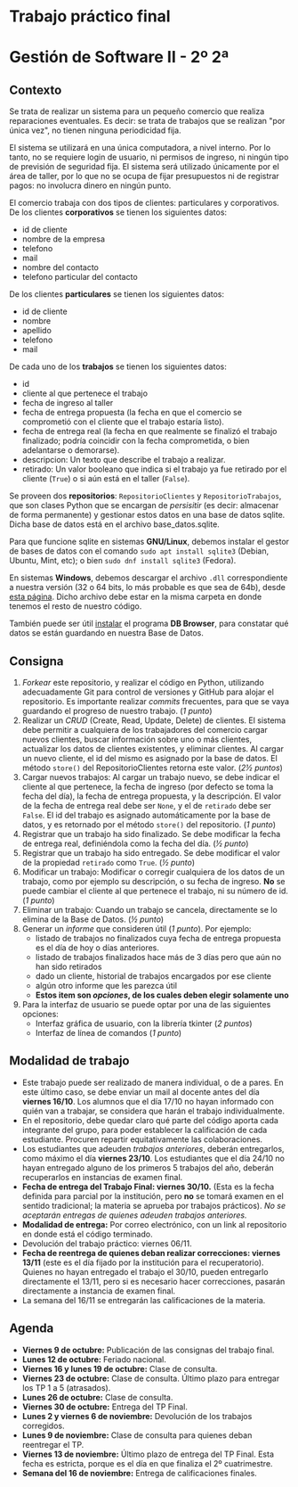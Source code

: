 # Trabajo práctico final
# Gestión de Software II - 2º 2ª

## Contexto
Se trata de realizar un sistema para un pequeño comercio que realiza
reparaciones eventuales. Es decir: se trata de trabajos que se realizan "por
única vez", no tienen ninguna periodicidad fija.

El sistema se utilizará en una única computadora, a nivel interno. Por lo tanto,
no se requiere login de usuario, ni permisos de ingreso, ni ningún tipo de
 previsión de seguridad fija. El sistema será utilizado únicamente por el área
de taller, por lo que no se ocupa de fijar presupuestos ni de registrar pagos:
no involucra dinero en ningún punto.

El comercio trabaja con dos tipos de clientes: particulares y corporativos. De
los clientes **corporativos** se tienen los siguientes datos:

- id de cliente
- nombre de la empresa
- telefono
- mail
- nombre del contacto
- telefono particular del contacto

De los clientes **particulares** se tienen los siguientes datos:

- id de cliente
- nombre
- apellido
- telefono
- mail

De cada uno de los **trabajos** se tienen los siguientes datos:

- id
- cliente al que pertenece el trabajo
- fecha de ingreso al taller
- fecha de entrega propuesta (la fecha en que el comercio se comprometió con
el cliente que el trabajo estaría listo).
- fecha de entrega real (la fecha en que realmente se finalizó el trabajo
finalizado; podría coincidir con la fecha comprometida, o bien adelantarse o
demorarse).
- descripcion: Un texto que describe el trabajo a realizar.
- retirado: Un valor booleano que indica si el trabajo ya fue retirado por el
cliente (`True`) o si aún está en el taller (`False`).

Se proveen dos **repositorios**: `RepositorioClientes` y `RepositorioTrabajos`, que
son clases Python que se encargan de *persisitir* (es decir: almacenar de forma
permanente) y gestionar estos datos en una base de datos sqlite. Dicha base de
datos está en el archivo base_datos.sqlite.

Para que funcione sqlite en sistemas **GNU/Linux**, debemos instalar el gestor de
bases de datos con el comando `sudo apt install sqlite3` (Debian, Ubuntu, Mint,
etc); o bien `sudo dnf install sqlite3` (Fedora).

En sistemas **Windows**, debemos descargar el archivo `.dll` correspondiente a
nuestra versión (32 o 64 bits, lo más probable es que sea de 64b), desde [esta
página](https://sqlite.org/download.html#win32). Dicho archivo debe estar en
la misma carpeta en donde tenemos el resto de nuestro código. 

También puede ser útil [instalar](https://sqlitebrowser.org/) el programa **DB
Browser**, para constatar qué datos se están guardando en nuestra Base de
Datos.

## Consigna
1. *Forkear* este repositorio, y realizar el código en Python, utilizando
adecuadamente Git para control de versiones y GitHub para alojar el repositorio.
Es importante realizar *commits* frecuentes, para que se vaya guardando el 
progreso de nuestro trabajo. (*1 punto*)
2. Realizar un *CRUD* (Create, Read, Update, Delete) de clientes. El sistema
debe permitir a cualquiera de los trabajadores del comercio cargar nuevos
 clientes, buscar información sobre uno o más clientes, actualizar los datos de
clientes existentes, y eliminar clientes. Al cargar un nuevo cliente, el id
del mismo es asignado por la base de datos. El método `store()` del 
RepositorioClientes retorna este valor. (*2&frac12; puntos*)
3. Cargar nuevos trabajos: Al cargar un trabajo nuevo, se debe indicar el
cliente al que pertenece, la fecha de ingreso (por defecto se toma la fecha del
día), la fecha de entrega propuesta, y la descripción. El valor de la fecha de
entrega real debe ser `None`, y el de `retirado` debe ser `False`. El id del
trabajo es asignado automáticamente por la base de datos, y es retornado por
el método `store()` del repositorio. (*1 punto*)
4. Registrar que un trabajo ha sido finalizado. Se debe modificar la fecha de
entrega real, definiéndola como la fecha del día. (*&frac12; punto*)
5. Registrar que un trabajo ha sido entregado. Se debe modificar el valor de la
propiedad `retirado` como `True`. (*&frac12; punto*)
6. Modificar un trabajo: Modificar o corregir cualquiera de los datos de un
trabajo, como por ejemplo su descripción, o su fecha de ingreso. **No** se puede
cambiar el cliente al que pertenece el trabajo, ni su número de id. (*1 punto*)
7. Eliminar un trabajo: Cuando un trabajo se cancela, directamente se lo elimina
de la Base de Datos. (*&frac12; punto*)
8. Generar un *informe* que consideren útil (*1 punto*). Por ejemplo:
    - listado de trabajos no finalizados cuya fecha de entrega propuesta es el
día de hoy o días anteriores.
    - listado de trabajos finalizados hace más de 3 días pero que aún no han
sido retirados
    - dado un cliente, historial de trabajos encargados por ese cliente
    - algún otro informe que les parezca útil
    - **Estos item son *opciones*, de los cuales deben elegir solamente uno**
8. Para la interfaz de usuario se puede optar por una de las siguientes
 opciones:
    - Interfaz gráfica de usuario, con la librería tkinter (*2 puntos*)
    - Interfaz de línea de comandos (*1 punto*)

## Modalidad de trabajo
- Este trabajo puede ser realizado de manera individual, o de a pares. En este
último caso, se debe enviar un mail al docente antes del día **viernes 16/10**. 
Los alumnos que el día 17/10 no hayan informado con quién van a trabajar, se 
considera que harán el trabajo individualmente.
- En el repositorio, debe quedar claro qué parte del código aporta cada
integrante del grupo, para poder establecer la calificación de cada estudiante.
Procuren repartir equitativamente las colaboraciones.
- Los estudiantes que adeuden *trabajos anteriores*, deberán entregarlos, como
máximo el día **viernes 23/10**. Los estudiantes que el día 24/10 no hayan
 entregado alguno de los primeros 5 trabajos del año, deberán recuperarlos en
instancias de examen final.
- **Fecha de entrega del Trabajo Final: viernes 30/10.** (Esta es la fecha
definida para parcial por la institución, pero **no** se tomará examen en el
sentido tradicional; la materia se aprueba por trabajos prácticos). *No se
 aceptarán entregas de quienes adeuden trabajos anteriores.*
- **Modalidad de entrega:** Por correo electrónico, con un link al repositorio
en donde está el código terminado.
- Devolución del trabajo práctico: viernes 06/11.
- **Fecha de reentrega de quienes deban realizar correcciones: viernes 13/11**
(este es el día fijado por la institución para el recuperatorio). Quienes no
hayan entregado el trabajo el 30/10, pueden entregarlo directamente el 13/11,
pero si es necesario hacer correcciones, pasarán directamente a instancia de
examen final.
- La semana del 16/11 se entregarán las calificaciones de la materia.

## Agenda
- **Viernes 9 de octubre:** Publicación de las consignas del trabajo final.
- **Lunes 12 de octubre:** Feriado nacional.
- **Viernes 16 y lunes 19 de octubre:** Clase de consulta.
- **Viernes 23 de octubre:** Clase de consulta. Último plazo para entregar los
TP 1 a 5 (atrasados). 
- **Lunes 26 de octubre:** Clase de consulta.
- **Viernes 30 de octubre:** Entrega del TP Final.
- **Lunes 2 y viernes 6 de noviembre:** Devolución de los trabajos corregidos.
- **Lunes 9 de noviembre:** Clase de consulta para quienes deban reentregar el
TP.
- **Viernes 13 de noviembre:** Último plazo de entrega del TP Final. Esta fecha
es estricta, porque es el día en que finaliza el 2º cuatrimestre.
- **Semana del 16 de noviembre:** Entrega de calificaciones finales.

